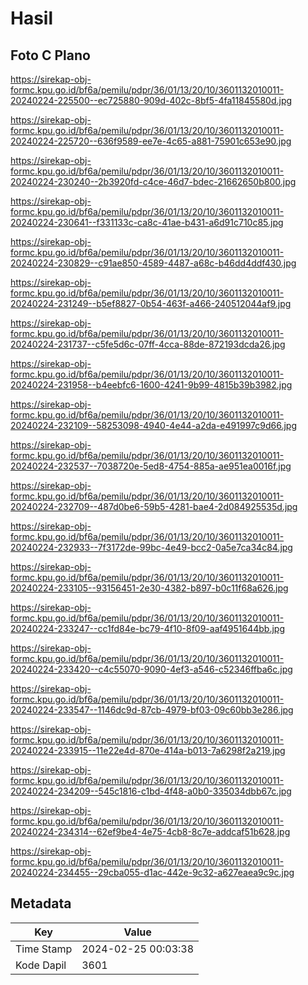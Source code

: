 # Hasil

## Foto C Plano

https://sirekap-obj-formc.kpu.go.id/bf6a/pemilu/pdpr/36/01/13/20/10/3601132010011-20240224-225500--ec725880-909d-402c-8bf5-4fa11845580d.jpg

https://sirekap-obj-formc.kpu.go.id/bf6a/pemilu/pdpr/36/01/13/20/10/3601132010011-20240224-225720--636f9589-ee7e-4c65-a881-75901c653e90.jpg

https://sirekap-obj-formc.kpu.go.id/bf6a/pemilu/pdpr/36/01/13/20/10/3601132010011-20240224-230240--2b3920fd-c4ce-46d7-bdec-21662650b800.jpg

https://sirekap-obj-formc.kpu.go.id/bf6a/pemilu/pdpr/36/01/13/20/10/3601132010011-20240224-230641--f331133c-ca8c-41ae-b431-a6d91c710c85.jpg

https://sirekap-obj-formc.kpu.go.id/bf6a/pemilu/pdpr/36/01/13/20/10/3601132010011-20240224-230829--c91ae850-4589-4487-a68c-b46dd4ddf430.jpg

https://sirekap-obj-formc.kpu.go.id/bf6a/pemilu/pdpr/36/01/13/20/10/3601132010011-20240224-231249--b5ef8827-0b54-463f-a466-240512044af9.jpg

https://sirekap-obj-formc.kpu.go.id/bf6a/pemilu/pdpr/36/01/13/20/10/3601132010011-20240224-231737--c5fe5d6c-07ff-4cca-88de-872193dcda26.jpg

https://sirekap-obj-formc.kpu.go.id/bf6a/pemilu/pdpr/36/01/13/20/10/3601132010011-20240224-231958--b4eebfc6-1600-4241-9b99-4815b39b3982.jpg

https://sirekap-obj-formc.kpu.go.id/bf6a/pemilu/pdpr/36/01/13/20/10/3601132010011-20240224-232109--58253098-4940-4e44-a2da-e491997c9d66.jpg

https://sirekap-obj-formc.kpu.go.id/bf6a/pemilu/pdpr/36/01/13/20/10/3601132010011-20240224-232537--7038720e-5ed8-4754-885a-ae951ea0016f.jpg

https://sirekap-obj-formc.kpu.go.id/bf6a/pemilu/pdpr/36/01/13/20/10/3601132010011-20240224-232709--487d0be6-59b5-4281-bae4-2d084925535d.jpg

https://sirekap-obj-formc.kpu.go.id/bf6a/pemilu/pdpr/36/01/13/20/10/3601132010011-20240224-232933--7f3172de-99bc-4e49-bcc2-0a5e7ca34c84.jpg

https://sirekap-obj-formc.kpu.go.id/bf6a/pemilu/pdpr/36/01/13/20/10/3601132010011-20240224-233105--93156451-2e30-4382-b897-b0c11f68a626.jpg

https://sirekap-obj-formc.kpu.go.id/bf6a/pemilu/pdpr/36/01/13/20/10/3601132010011-20240224-233247--cc1fd84e-bc79-4f10-8f09-aaf4951644bb.jpg

https://sirekap-obj-formc.kpu.go.id/bf6a/pemilu/pdpr/36/01/13/20/10/3601132010011-20240224-233420--c4c55070-9090-4ef3-a546-c52346ffba6c.jpg

https://sirekap-obj-formc.kpu.go.id/bf6a/pemilu/pdpr/36/01/13/20/10/3601132010011-20240224-233547--1146dc9d-87cb-4979-bf03-09c60bb3e286.jpg

https://sirekap-obj-formc.kpu.go.id/bf6a/pemilu/pdpr/36/01/13/20/10/3601132010011-20240224-233915--11e22e4d-870e-414a-b013-7a6298f2a219.jpg

https://sirekap-obj-formc.kpu.go.id/bf6a/pemilu/pdpr/36/01/13/20/10/3601132010011-20240224-234209--545c1816-c1bd-4f48-a0b0-335034dbb67c.jpg

https://sirekap-obj-formc.kpu.go.id/bf6a/pemilu/pdpr/36/01/13/20/10/3601132010011-20240224-234314--62ef9be4-4e75-4cb8-8c7e-addcaf51b628.jpg

https://sirekap-obj-formc.kpu.go.id/bf6a/pemilu/pdpr/36/01/13/20/10/3601132010011-20240224-234455--29cba055-d1ac-442e-9c32-a627eaea9c9c.jpg


## Metadata

| Key        | Value               |
| ---------- | ------------------- |
| Time Stamp | 2024-02-25 00:03:38 |
| Kode Dapil | 3601                |



